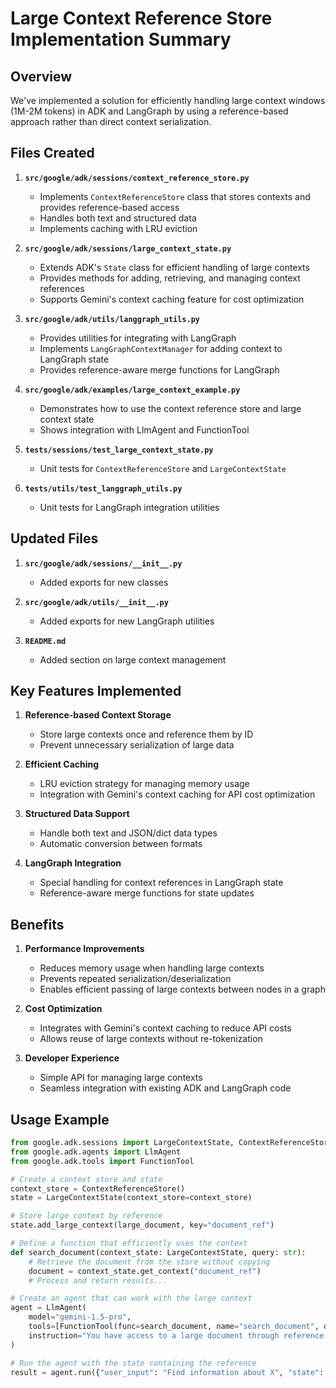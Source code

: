 # Large Context Reference Store Implementation Summary

## Overview

We've implemented a solution for efficiently handling large context windows (1M-2M tokens) in ADK and LangGraph by using a reference-based approach rather than direct context serialization.

## Files Created

1. **`src/google/adk/sessions/context_reference_store.py`**

   - Implements `ContextReferenceStore` class that stores contexts and provides reference-based access
   - Handles both text and structured data
   - Implements caching with LRU eviction

2. **`src/google/adk/sessions/large_context_state.py`**

   - Extends ADK's `State` class for efficient handling of large contexts
   - Provides methods for adding, retrieving, and managing context references
   - Supports Gemini's context caching feature for cost optimization

3. **`src/google/adk/utils/langgraph_utils.py`**

   - Provides utilities for integrating with LangGraph
   - Implements `LangGraphContextManager` for adding context to LangGraph state
   - Provides reference-aware merge functions for LangGraph

4. **`src/google/adk/examples/large_context_example.py`**

   - Demonstrates how to use the context reference store and large context state
   - Shows integration with LlmAgent and FunctionTool

5. **`tests/sessions/test_large_context_state.py`**

   - Unit tests for `ContextReferenceStore` and `LargeContextState`

6. **`tests/utils/test_langgraph_utils.py`**
   - Unit tests for LangGraph integration utilities

## Updated Files

1. **`src/google/adk/sessions/__init__.py`**

   - Added exports for new classes

2. **`src/google/adk/utils/__init__.py`**

   - Added exports for new LangGraph utilities

3. **`README.md`**
   - Added section on large context management

## Key Features Implemented

1. **Reference-based Context Storage**

   - Store large contexts once and reference them by ID
   - Prevent unnecessary serialization of large data

2. **Efficient Caching**

   - LRU eviction strategy for managing memory usage
   - Integration with Gemini's context caching for API cost optimization

3. **Structured Data Support**

   - Handle both text and JSON/dict data types
   - Automatic conversion between formats

4. **LangGraph Integration**
   - Special handling for context references in LangGraph state
   - Reference-aware merge functions for state updates

## Benefits

1. **Performance Improvements**

   - Reduces memory usage when handling large contexts
   - Prevents repeated serialization/deserialization
   - Enables efficient passing of large contexts between nodes in a graph

2. **Cost Optimization**

   - Integrates with Gemini's context caching to reduce API costs
   - Allows reuse of large contexts without re-tokenization

3. **Developer Experience**
   - Simple API for managing large contexts
   - Seamless integration with existing ADK and LangGraph code

## Usage Example

```python
from google.adk.sessions import LargeContextState, ContextReferenceStore
from google.adk.agents import LlmAgent
from google.adk.tools import FunctionTool

# Create a context store and state
context_store = ContextReferenceStore()
state = LargeContextState(context_store=context_store)

# Store large context by reference
state.add_large_context(large_document, key="document_ref")

# Define a function that efficiently uses the context
def search_document(context_state: LargeContextState, query: str):
    # Retrieve the document from the store without copying
    document = context_state.get_context("document_ref")
    # Process and return results...

# Create an agent that can work with the large context
agent = LlmAgent(
    model="gemini-1.5-pro",
    tools=[FunctionTool(func=search_document, name="search_document", description="...")],
    instruction="You have access to a large document through reference-based context..."
)

# Run the agent with the state containing the reference
result = agent.run({"user_input": "Find information about X", "state": state})
```
